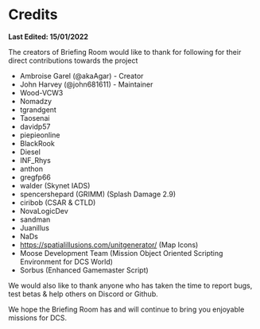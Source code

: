 # Credits
__Last Edited: 15/01/2022__

The creators of Briefing Room would like to thank for following for their direct contributions towards the project
* Ambroise Garel (@akaAgar) - Creator
* John Harvey (@john681611) - Maintainer
* Wood-VCW3
* Nomadzy
* tgrandgent
* Taosenai
* davidp57
* piepieonline
* BlackRook
* Diesel
* INF_Rhys
* anthon
* gregfp66
* walder (Skynet IADS)
* spencershepard (GRIMM) (Splash Damage 2.9)
* ciribob (CSAR & CTLD)
* NovaLogicDev
* sandman
* Juanillus
* NaDs
* https://spatialillusions.com/unitgenerator/ (Map Icons)
* Moose Development Team (Mission Object Oriented Scripting Environment for DCS World)
*  Sorbus (Enhanced Gamemaster Script)

We would also like to thank anyone who has taken the time to report bugs, test betas & help others on Discord or Github.

We hope the Briefing Room has and will continue to bring you enjoyable missions for DCS.
